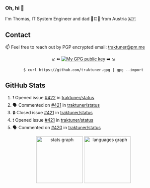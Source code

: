 ### Oh, hi 👋

I'm Thomas, IT System Engineer and dad 👶♊️👶 from Austria 🇦🇹

<!--
**traktuner/traktuner** is a ✨ _special_ ✨ repository because its `README.md` (this file) appears on your GitHub profile.

Here are some ideas to get you started:

- 🔭 I’m currently working on ...
- 🌱 I’m currently learning ...
- 👯 I’m looking to collaborate on ...
- 🤔 I’m looking for help with ...
- 💬 Ask me about ...
- 📫 How to reach me: ...
- 😄 Pronouns: ...
- ⚡ Fun fact: ...
-->

## Contact
📫 Feel free to reach out by PGP encrypted email:
traktuner@pm.me

<div align="center" markdown="1">

↙️ ⬅️ [![My GPG public key](https://img.shields.io/badge/PGP%20public%20key-6D4AFF?style=for-the-badge)](https://github.com/traktuner.gpg) ➡️ ↘️

```shell
$ curl https://github.com/traktuner.gpg | gpg --import
```

</div>

## GitHub Stats
<!--START_SECTION:activity-->
1. ❗ Opened issue [#422](https://github.com/traktuner/status/issues/422) in [traktuner/status](https://github.com/traktuner/status)
2. 🗣 Commented on [#421](https://github.com/traktuner/status/issues/421#issuecomment-2343439837) in [traktuner/status](https://github.com/traktuner/status)
3. 🔒 Closed issue [#421](https://github.com/traktuner/status/issues/421) in [traktuner/status](https://github.com/traktuner/status)
4. ❗ Opened issue [#421](https://github.com/traktuner/status/issues/421) in [traktuner/status](https://github.com/traktuner/status)
5. 🗣 Commented on [#420](https://github.com/traktuner/status/issues/420#issuecomment-2339555473) in [traktuner/status](https://github.com/traktuner/status)
<!--END_SECTION:activity-->

<div align="center">
  <img src="https://github-readme-stats.vercel.app/api?username=traktuner&hide_title=false&hide_rank=false&show_icons=true&include_all_commits=true&count_private=true&disable_animations=false&theme=dracula&locale=en&hide_border=false&order=1" height="150" alt="stats graph"  />
  <img src="https://github-readme-stats.vercel.app/api/top-langs?username=traktuner&locale=en&hide_title=false&layout=compact&card_width=320&langs_count=5&theme=dracula&hide_border=false&order=2" height="150" alt="languages graph"  />
</div>

